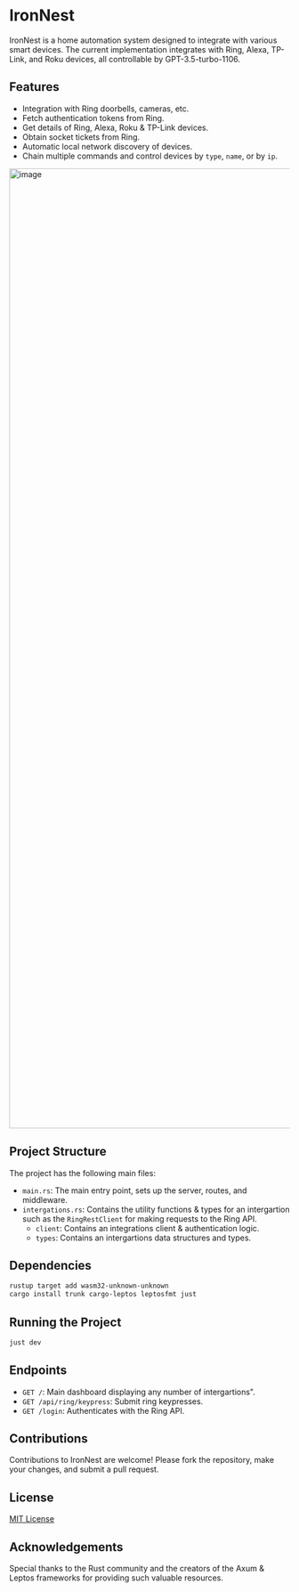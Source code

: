# IronNest

IronNest is a home automation system designed to integrate with various smart devices. The current implementation integrates with Ring, Alexa, TP-Link, and Roku devices, all controllable by GPT-3.5-turbo-1106.

## Features

- Integration with Ring doorbells, cameras, etc.
- Fetch authentication tokens from Ring.
- Get details of Ring, Alexa, Roku & TP-Link devices.
- Obtain socket tickets from Ring.
- Automatic local network discovery of devices.
- Chain multiple commands and control devices by `type`, `name`, or by `ip`.

<img width="1725" alt="image" src="https://github.com/jiyuu-jin/IronNest/assets/19313806/9d20d16e-49a2-4101-ad4c-49e04312ace0">


## Project Structure

The project has the following main files:
- `main.rs`: The main entry point, sets up the server, routes, and middleware.
- `intergations.rs`: Contains the utility functions & types for an intergartion such as the `RingRestClient` for making requests to the Ring API.
  - `client`: Contains an integrations client & authentication logic.
  - `types`: Contains an intergartions data structures and types.

## Dependencies

```bash
rustup target add wasm32-unknown-unknown
cargo install trunk cargo-leptos leptosfmt just
```

## Running the Project

```bash
just dev
```

## Endpoints

- `GET /`: Main dashboard displaying any number of intergartions".
- `GET /api/ring/keypress`: Submit ring keypresses.
- `GET /login`: Authenticates with the Ring API.

## Contributions

Contributions to IronNest are welcome! Please fork the repository, make your changes, and submit a pull request.

## License

[MIT License](LICENSE)

## Acknowledgements

Special thanks to the Rust community and the creators of the Axum & Leptos frameworks for providing such valuable resources.
